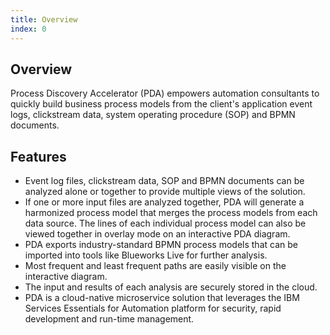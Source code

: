 ```yaml
---
title: Overview
index: 0
---
```


## Overview

Process Discovery Accelerator (PDA) empowers automation consultants to quickly build business process models from the client's application event logs, clickstream data, system operating procedure (SOP) and BPMN documents.

## Features

- Event log files, clickstream data, SOP and BPMN documents can be analyzed alone or together to provide multiple views of the solution.
- If one or more input files are analyzed together, PDA will generate a harmonized process model that merges the process models from each data source. The lines of each individual process model can also be viewed together in overlay mode on an interactive PDA diagram.
- PDA exports industry-standard BPMN process models that can be imported into tools like Blueworks Live for further analysis.
- Most frequent and least frequent paths are easily visible on the interactive diagram.
- The input and results of each analysis are securely stored in the cloud.
- PDA is a cloud-native microservice solution that leverages the IBM Services Essentials for Automation platform for security, rapid development and run-time management.
